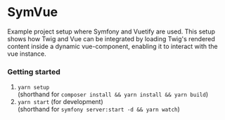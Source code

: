 # SymVue

Example project setup where Symfony and Vuetify are used. This setup shows how Twig and Vue can be integrated 
by loading Twig's rendered content inside a dynamic vue-component, enabling it to interact with the vue instance.

### Getting started

1) `yarn setup`  
(shorthand for `composer install && yarn install && yarn build`)
2) `yarn start` (for development)  
(shorthand for `symfony server:start -d && yarn watch`)
